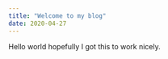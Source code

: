 ```yaml
---
title: "Welcome to my blog"
date: 2020-04-27
---
```

Hello world hopefully I got this to work nicely. 
